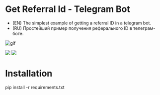 # Get Referral Id - Telegram Bot
- (EN) The simplest example of getting a referral ID in a telegram bot.
- (RU) Простейший пример получения реферального ID в телеграм-боте.

![gif](https://github.com/Criblle/Get_Referral_ID/assets/97399458/482df2af-c1ce-461e-9303-818d11fedbef)

![](https://img.shields.io/badge/3.10.11-PYTHON-4169E1) ![](https://img.shields.io/badge/2.25.1-AIOGRAM-f10f00)

# Installation
pip install -r requirements.txt

